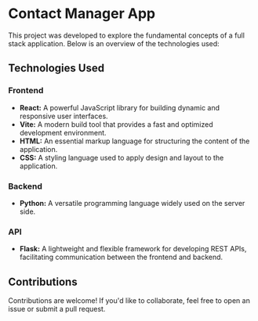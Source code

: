 # Contact Manager App

This project was developed to explore the fundamental concepts of a full stack application. Below is an overview of the technologies used:

## Technologies Used

### Frontend
- **React:** A powerful JavaScript library for building dynamic and responsive user interfaces.
- **Vite:** A modern build tool that provides a fast and optimized development environment.
- **HTML:** An essential markup language for structuring the content of the application.
- **CSS:** A styling language used to apply design and layout to the application.

### Backend
- **Python:** A versatile programming language widely used on the server side.

### API
- **Flask:** A lightweight and flexible framework for developing REST APIs, facilitating communication between the frontend and backend.

## Contributions

Contributions are welcome! If you'd like to collaborate, feel free to open an issue or submit a pull request.
